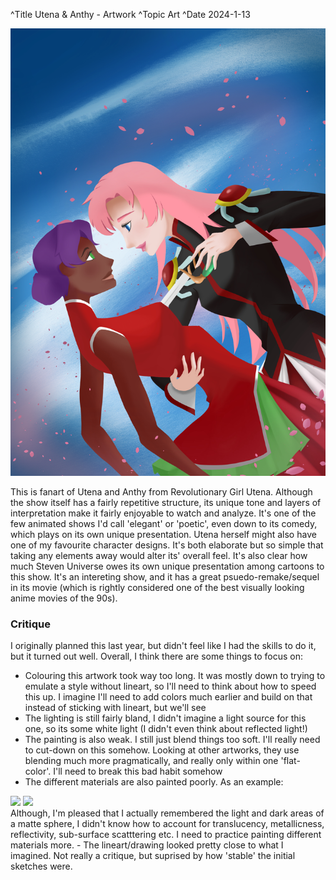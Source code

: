 ^Title Utena & Anthy - Artwork
^Topic Art
^Date 2024-1-13

<p align="center">
  <img src= "Art/2024-1-3.jpg" class = "mainImage"/>
</p>

This is fanart of Utena and Anthy from Revolutionary Girl Utena. Although the show itself has a fairly repetitive structure, its unique tone and layers of interpretation make it fairly enjoyable to watch and analyze. It's one of the few animated shows I'd call 'elegant' or 'poetic', even down to its comedy, which plays on its own unique presentation. Utena herself might also have one of my favourite character designs. It's both elaborate but so simple that taking any elements away would alter its' overall feel. It's also clear how much Steven Universe owes its own unique presentation among cartoons to this show. It's an intereting show, and it has a great psuedo-remake/sequel in its movie (which is rightly considered one of the best visually looking anime movies of the 90s).

### Critique
I originally planned this last year, but didn't feel like I had the skills to do it, but it turned out well. Overall, I think there are some things to focus on:
- Colouring this artwork took way too long. It was mostly down to trying to emulate a style without lineart, so I'll need to think about how to speed this up. I imagine I'll need to add colors much earlier and build on that instead of sticking with lineart, but we'll see
- The lighting is still fairly bland, I didn't imagine a light source for this one, so its some white light (I didn't even think about reflected light!)
- The painting is also weak. I still just blend things too soft. I'll really need to cut-down on this somehow. Looking at other artworks, they use blending much more pragmatically, and really only within one 'flat-color'. I'll need to break this bad habit somehow
- The different materials are also painted poorly. As an example:
<div display="flex" flex-direction= 'row' justify-content= 'center' >
  <img src= "Art/2024-1-3Crit1.jpg"/>
  <img src= "Art/2024-1-3Crit2.jpg"/>
</div>
Although, I'm pleased that I actually remembered the light and dark areas of a matte sphere, I didn't know how to account for translucency, metallicness, reflectivity, sub-surface scatttering etc. I need to practice painting different materials more. 
- The lineart/drawing looked pretty close to what I imagined. Not really a critique, but suprised by how 'stable' the initial sketches were.
